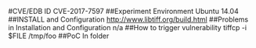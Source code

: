 #CVE/EDB ID
CVE-2017-7597
##Experiment Environment
Ubuntu 14.04
##INSTALL and Configuration
http://www.libtiff.org/build.html
##Problems in Installation and Configuration
n/a
##How to trigger vulnerability
tiffcp -i $FILE /tmp/foo
##PoC
In folder
